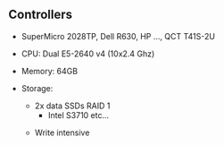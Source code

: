 ---
---
## Controllers
- SuperMicro 2028TP, Dell R630, HP ..., QCT T41S-2U
- CPU: Dual E5-2640 v4 (10x2.4 Ghz)
- Memory: 64GB
- Storage:
  - 2x data SSDs RAID 1
    - Intel S3710 etc...

  <aside class="notes">
    <ul>
      <li>Write intensive</li>
    </ul>
  </aside>
